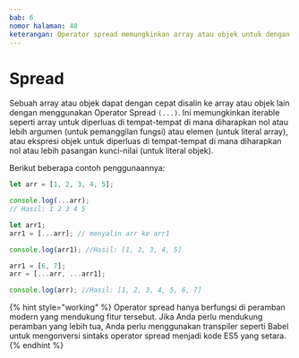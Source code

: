 ```yaml
---
bab: 6
nomor halaman: 40
keterangan: Operator spread memungkinkan array atau objek untuk dengan cepat memanipulasi array dan objek. Ini memberikan sintaks yang ringkas untuk menyalin, menggabungkan, atau mengekstrak elemen dari array, dan untuk menyalin properti dari objek.
---
```


# Spread

Sebuah array atau objek dapat dengan cepat disalin ke array atau objek lain dengan menggunakan Operator Spread `(...)`. Ini memungkinkan iterable seperti array untuk diperluas di tempat-tempat di mana diharapkan nol atau lebih argumen (untuk pemanggilan fungsi) atau elemen (untuk literal array), atau ekspresi objek untuk diperluas di tempat-tempat di mana diharapkan nol atau lebih pasangan kunci-nilai (untuk literal objek).

Berikut beberapa contoh penggunaannya:

```javascript
let arr = [1, 2, 3, 4, 5];

console.log(...arr);
// Hasil: 1 2 3 4 5

let arr1;
arr1 = [...arr]; // menyalin arr ke arr1

console.log(arr1); //Hasil: [1, 2, 3, 4, 5]

arr1 = [6, 7];
arr = [...arr, ...arr1];

console.log(arr); //Hasil: [1, 2, 3, 4, 5, 6, 7]
```

{% hint style="working" %}
Operator spread hanya berfungsi di peramban modern yang mendukung fitur tersebut. Jika Anda perlu mendukung peramban yang lebih tua, Anda perlu menggunakan transpiler seperti Babel untuk mengonversi sintaks operator spread menjadi kode ES5 yang setara.
{% endhint %}
